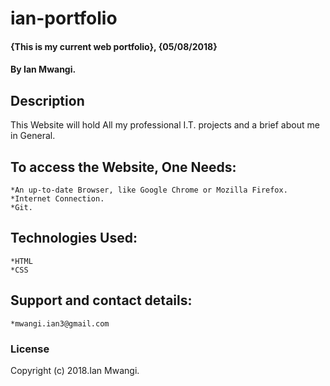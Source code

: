 # ian-portfolio


#### {This is my current web portfolio}, {05/08/2018}
#### By Ian Mwangi.
## Description
This Website will hold All my professional I.T. projects and a brief about me in General.
## To access the Website, One Needs:
    *An up-to-date Browser, like Google Chrome or Mozilla Firefox.
    *Internet Connection.
    *Git.

## Technologies Used:
    *HTML 
    *CSS
## Support and contact details:
    *mwangi.ian3@gmail.com

### License

Copyright (c) 2018.Ian Mwangi.
